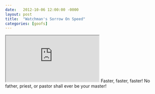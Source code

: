 ```yaml
---
date:   2012-10-06 12:00:00 -0000
layout: post
title:  "Watchman's Sorrow On Speed"
categories: [goofs]
---
```

<iframe src="https://www.youtube.com/embed/QK7mmM1X25o?rel=0" allowfullscreen="allowfullscreen"></iframe>
Faster, faster, faster! No father, priest, or pastor shall ever be your master!
